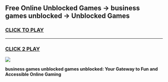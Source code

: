 
## Free Online Unblocked Games → business games unblocked → Unblocked Games
<h3>
<a href="https://premium.freeplayer.one?title=business_games_unblocked&ref=21F">CLICK TO PLAY</a></h3>
<hr>

<h3>
<a href="https://premium.freeplayer.one?title=business_games_unblocked&ref=21F">CLICK 2 PLAY</a>
  
</h3>

<a href="https://premium.freeplayer.one?title=business_games_unblocked&ref=21F/"><img src="https://clearcache.store/games.png"></a>


**business games unblocked games unblocked: Your Gateway to Fun and Accessible Online Gaming**
